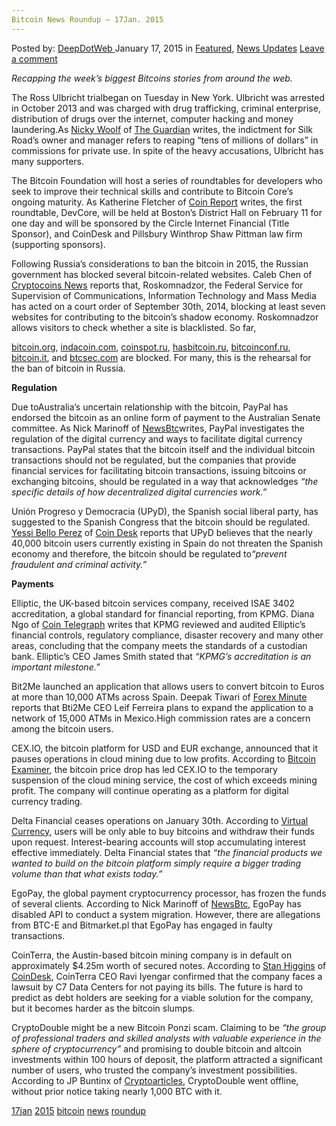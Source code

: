 ```yaml
---
Bitcoin News Roundup – 17Jan. 2015
---
```

<article class="post-listing post-8818 post type-post status-publish format-standard has-post-thumbnail hentry  tag-17jan tag-2524 tag-bitcoin tag-news tag-roundup">
    <div class="post-inner">
        <span>Posted by: <a href="https://www.deepdotweb.com/author/admin/" title="">DeepDotWeb </a></span>
    <span>January 17, 2015</span>
    <span>in <a href="https://www.deepdotweb.com/category/deepdot-news/" rel="category tag">Featured</a>, <a href="https://www.deepdotweb.com/category/news-updates/" rel="category tag">News Updates</a></span>
    <span><a href="https://www.deepdotweb.com/2015/01/17/bitcoin-news-roundup-17jan-2015/#respond">Leave a comment</a></span>
    </p>
    <div class="clear"></div>
    <div class="entry">
    <p><em>Recapping the week&#8217;s biggest Bitcoins stories from around the web. </em></p>
    <p>The Ross Ulbricht trialbegan on Tuesday in New York. Ulbricht was arrested in October 2013 and was charged with drug trafficking, criminal enterprise, distribution of drugs over the internet, computer hacking and money laundering.As <a href="http://www.theguardian.com/profile/nicky-woolf">Nicky Woolf</a> of <a href="http://www.theguardian.com/technology/2015/jan/13/silk-road-trial-begins-protesters-ross-ulbricht">The Guardian</a> writes, the indictment for Silk Road’s owner and manager refers to reaping “tens of millions of dollars” in commissions for private use. In spite of the heavy accusations, Ulbricht has many supporters.</p>
    <p>The Bitcoin Foundation will host a series of roundtables for developers who seek to improve their technical skills and contribute to Bitcoin Core’s ongoing maturity. As Katherine Fletcher of <a href="https://coinreport.net/bitcoin-foundation-host-developer-roundtable-boston/">Coin Report</a> writes, the first roundtable, DevCore, will be held at Boston’s District Hall on February 11 for one day and will be sponsored by the Circle Internet Financial (Title Sponsor), and CoinDesk and Pillsbury Winthrop Shaw Pittman law firm (supporting sponsors).</p>
    <p>Following Russia’s considerations to ban the bitcoin in 2015, the Russian government has blocked several bitcoin-related websites. Caleb Chen of <a href="https://www.cryptocoinsnews.com/russia-blocked-several-bitcoin-sites-preperation-russian-bitcoin-ban/">Cryptocoins News</a> reports that, Roskomnadzor, the Federal Service for Supervision of Communications, Information Technology and Mass Media has acted on a court order of September 30th, 2014, blocking at least seven websites for contributing to the bitcoin’s shadow economy. Roskomnadzor allows visitors to check whether a site is blacklisted. So far,</p>
    <p><a href="https://www.bitcoin.org/">bitcoin.org</a>, <a href="https://translate.googleusercontent.com/translate_c?act=url&amp;depth=1&amp;hl=en&amp;ie=UTF8&amp;prev=_t&amp;rurl=translate.google.com&amp;sl=ru&amp;tl=en&amp;u=http://indacoin.com/&amp;usg=ALkJrhjQsOngxcWXsgR_wBQ6gxbUdyOJWQ">indacoin.com</a>, <a href="https://translate.googleusercontent.com/translate_c?act=url&amp;depth=1&amp;hl=en&amp;ie=UTF8&amp;prev=_t&amp;rurl=translate.google.com&amp;sl=ru&amp;tl=en&amp;u=http://coinspot.ru/&amp;usg=ALkJrhjE_VC9yNX94gHl2rX0Y8P2TqMB8w">coinspot.ru</a>, <a href="https://translate.googleusercontent.com/translate_c?act=url&amp;depth=1&amp;hl=en&amp;ie=UTF8&amp;prev=_t&amp;rurl=translate.google.com&amp;sl=ru&amp;tl=en&amp;u=http://hasbitcoin.ru/&amp;usg=ALkJrhhpyIeRi9_Dlee9R2IkQtCoYnibSA">hasbitcoin.ru</a>, <a href="https://translate.googleusercontent.com/translate_c?act=url&amp;depth=1&amp;hl=en&amp;ie=UTF8&amp;prev=_t&amp;rurl=translate.google.com&amp;sl=ru&amp;tl=en&amp;u=http://bitcoinconf.ru/&amp;usg=ALkJrhhSescFdZm4v7elC2yOIDYq3Tqfwg">bitcoinconf.ru</a>, <a href="https://translate.googleusercontent.com/translate_c?act=url&amp;depth=1&amp;hl=en&amp;ie=UTF8&amp;prev=_t&amp;rurl=translate.google.com&amp;sl=ru&amp;tl=en&amp;u=http://bitcoin.it/&amp;usg=ALkJrhj5h9AuRjH7ou0ETLTquX54YxW-NQ">bitcoin.it</a>, and <a href="https://translate.googleusercontent.com/translate_c?act=url&amp;depth=1&amp;hl=en&amp;ie=UTF8&amp;prev=_t&amp;rurl=translate.google.com&amp;sl=ru&amp;tl=en&amp;u=http://btcsec.com/&amp;usg=ALkJrhgqdKfHoDx2g-qpLHvL0T_tjFJkHA">btcsec.com</a> are blocked. For many, this is the rehearsal for the ban of bitcoin in Russia.</p>
    <p><strong>Regulation</strong></p>
    <p>Due toAustralia’s uncertain relationship with the bitcoin, PayPal has endorsed the bitcoin as an online form of payment to the Australian Senate committee. As Nick Marinoff of <a href="http://newsbtc.com/2015/01/14/paypal-expresses-thoughts-bitcoin-regulation/">NewsBtc</a>writes, PayPal investigates the regulation of the digital currency and ways to facilitate digital currency transactions. PayPal states that the bitcoin itself and the individual bitcoin transactions should not be regulated, but the companies that provide financial services for facilitating bitcoin transactions, issuing bitcoins or exchanging bitcoins, should be regulated in a way that acknowledges <em>“the specific details of how decentralized digital currencies work.”</em></p>
    <p>Unión Progreso y Democracia (UPyD), the Spanish social liberal party, has suggested to the Spanish Congress that the bitcoin should be regulated. <a href="http://www.coindesk.com/author/yessicap/">Yessi Bello Perez</a> of <a href="http://www.coindesk.com/spanish-political-party-calls-bitcoin-regulation/">Coin Desk</a> reports that UPyD believes that the nearly 40,000 bitcoin users currently existing in Spain do not threaten the Spanish economy and therefore, the bitcoin should be regulated to<em>“prevent fraudulent and criminal activity.”</em></p>
    <p><strong>Payments</strong></p>
    <p>Elliptic, the UK-based bitcoin services company, received ISAE 3402 accreditation, a global standard for financial reporting, from KPMG. Diana Ngo of <a href="http://cointelegraph.com/news/113297/uk-based-firm-becomes-first-bitcoin-company-to-receive-kpmg-accreditation">Coin Telegraph</a> writes that KPMG reviewed and audited Elliptic’s financial controls, regulatory compliance, disaster recovery and many other areas, concluding that the company meets the standards of a custodian bank. Elliptic’s CEO James Smith stated that <em>“KPMG&#8217;s accreditation is an important milestone.”</em></p>
    <p>Bit2Me launched an application that allows users to convert bitcoin to Euros at more than 10,000 ATMs across Spain. Deepak Tiwari of <a href="http://www.forexminute.com/bitcoin/bit2me-allows-users-convert-bitcoin-euros-one-thousand-atms-spain-53151">Forex Minute</a> reports that Bti2Me CEO Leif Ferreira plans to expand the application to a network of 15,000 ATMs in Mexico.High commission rates are a concern among the bitcoin users.</p>
    <p>CEX.IO, the bitcoin platform for USD and EUR exchange, announced that it pauses operations in cloud mining due to low profits. According to <a href="http://bitcoinexaminer.org/bitcoin-platform-cexio-pause-cloud-mining-low-profits/">Bitcoin Examiner</a>, the bitcoin price drop has led CEX.IO to the temporary suspension of the cloud mining service, the cost of which exceeds mining profit. The company will continue operating as a platform for digital currency trading.</p>
    <p>Delta Financial ceases operations on January 30th. According to <a href="http://www.virtualcurrencytoday.com/news/delta-financial-to-cease-operation/">Virtual Currency</a>, users will be only able to buy bitcoins and withdraw their funds upon request. Interest-bearing accounts will stop accumulating interest effective immediately. Delta Financial states that <em>“the financial products we wanted to build on the bitcoin platform simply require a bigger trading volume than that what exists today.”</em></p>
    <p>EgoPay, the global payment cryptocurrency processor, has frozen the funds of several clients. According to Nick Marinoff of <a href="http://newsbtc.com/2015/01/16/egopay-freezes-funds-experiences-processing-delays/">NewsBtc</a>, EgoPay has disabled API to conduct a system migration. However, there are allegations from BTC-E and Bitmarket.pl that EgoPay has engaged in faulty transactions.</p>
    <p>CoinTerra, the Austin-based bitcoin mining company is in default on approximately $4.25m worth of secured notes. According to <a href="http://www.coindesk.com/author/stan-higgins/">Stan Higgins</a> of <a href="http://www.coindesk.com/cointerra-ceo-lawsuits-default/">CoinDesk</a>, CoinTerra CEO Ravi Iyengar confirmed that the company faces a lawsuit by C7 Data Centers for not paying its bills. The future is hard to predict as debt holders are seeking for a viable solution for the company, but it becomes harder as the bitcoin slumps.</p>
    <p>CryptoDouble might be a new Bitcoin Ponzi scam. Claiming to be <em>“the group of professional traders and skilled analysts with valuable experience in the sphere of cryptocurrency”</em> and promising to double bitcoin and altcoin investments within 100 hours of deposit, the platform attracted a significant number of users, who trusted the company’s investment possibilities. According to JP Buntinx of <a href="http://www.cryptoarticles.com/crypto-news/bitcoin-altcoin-ponzi-scheme-cryptodouble-shut-down-takes-nearly-1000-btc-with-it">Cryptoarticles</a>, CryptoDouble went offline, without prior notice taking nearly 1,000 BTC with it.</p>
    </div>
    <a href="https://www.deepdotweb.com/tag/17jan/" rel="tag">17jan</a> <a href="https://www.deepdotweb.com/tag/2015/" rel="tag">2015</a> <a href="https://www.deepdotweb.com/tag/bitcoin/" rel="tag">bitcoin</a> <a href="https://www.deepdotweb.com/tag/news/" rel="tag">news</a> <a href="https://www.deepdotweb.com/tag/roundup/" rel="tag">roundup</a></span> <span style="display:none" class="updated">2015-01-17</span>
    <div style="display:none" class="vcard author" itemprop="author" itemscope itemtype="http://schema.org/Person"><strong class="fn" itemprop="name">
    
